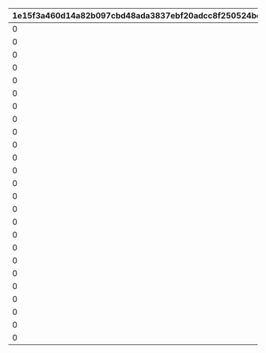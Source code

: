 |1e15f3a460d14a82b097cbd48ada3837ebf20adcc8f250524bcfff010d17c43d|77b50e7ed0498250f7374ada5fe320fbbc37c766a10b195368561fe5bd65b4db|0429200a364157841ebcc8ca7632ba8129af7da982f901c4fdcf807e3d6d5195|b11f7d3dc8346a5b0027bab3c613a6037ec91c814afcd9573be58c6947aad5ad|8795187881dbdcb650d2fee6d697ba65473d793c5feba6af70e4c220be68765c|2b2e46602c5ebbb2819477d3e9aedbea8ca2d58a6651b053308d0f3ce1371c70|00ab00a6379d7b8d959b18c01f5f46c68f2760a02b08bc0c29847ef499ba3ea4|f82ec1aa63d4c006b36d7d0deb0b30c35618e34b2ab418c1323af230f0ffb89a|2981d681df7228809a9c79b6a6b45219170f5c0356a2103457c2ff8b3392763d|e55e8302d5ade998cea5a3b2c9b0346e62fa09c7447463a35e831e66bfc493a7|c56bfd8afdf29db24d2bfbf695b9d21a12b7af0fdf895f47a515ade8d3475cd7|d8d503b0b52fb9832dc0f3e972a88f1b7bb2a3c6da20ac2d304d014eb241088f|398a26515b037df1f73243744a660e5eecef926d41d89ff9ac1a12968777c15f|95d24294b122af892b696911f7403377763e60a9bf51d12fca463b4c3a78d47e|ce690b257d98f633c8a78645f9807006ec2afee1be8bf2a10cf3e012014861e0|9fbbf24831d049e68839a18cb5ba8043e4c01cde1c6087d9819d23502ec30082|
| --- | --- | --- | --- | --- | --- | --- | --- | --- | --- | --- | --- | --- | --- | --- | --- |
|0|8|0|30|0|91002|110001|0|0|140000|0|1|4|0|0|0|
|0|8|0|30|0|91002|110002|0|0|140000|0|1|4|0|0|0|
|0|8|0|30|0|91002|110003|0|0|140000|0|1|4|0|0|0|
|0|8|0|30|0|91002|110004|0|0|140000|0|1|4|0|0|0|
|0|8|0|30|0|91002|110005|0|0|140000|0|1|4|0|0|0|
|0|8|0|30|0|91002|120001|0|0|140000|0|1|4|0|0|0|
|0|8|0|30|0|91002|120002|0|0|140000|0|1|4|0|0|0|
|0|8|0|30|0|91002|120003|0|0|140000|0|1|4|0|0|0|
|0|8|0|30|0|91002|120004|0|0|140000|0|1|4|0|0|0|
|0|8|0|30|0|91002|120005|0|0|140000|0|1|4|0|0|0|
|0|8|0|30|0|91002|130001|0|0|140000|0|1|4|0|0|0|
|0|8|0|30|0|91002|130002|0|0|140000|0|1|4|0|0|0|
|0|8|0|30|0|91002|130003|0|0|140000|0|1|4|0|0|0|
|0|8|0|30|0|91002|130004|0|0|140000|0|1|4|0|0|0|
|0|8|0|30|0|91002|130005|0|0|140000|0|1|4|0|0|0|
|0|8|0|30|0|91002|140001|0|0|140000|0|1|4|0|0|0|
|0|8|0|30|0|91002|140002|0|0|140000|0|1|4|0|0|0|
|0|8|0|30|0|91002|140003|0|0|140000|0|1|4|0|0|0|
|0|8|0|30|0|91002|140004|0|0|140000|0|1|4|0|0|0|
|0|8|0|30|0|91002|140005|0|0|140000|0|1|4|0|0|0|
|0|8|0|30|0|91002|150001|0|0|140000|0|1|4|0|0|0|
|0|8|0|30|0|91002|150002|0|0|140000|0|1|4|0|0|0|
|0|8|0|30|0|91002|150003|0|0|140000|0|1|4|0|0|0|
|0|8|0|30|0|91002|150004|0|0|140000|0|1|4|0|0|0|
|0|8|0|30|0|91002|150005|0|0|140000|0|1|4|0|0|0|